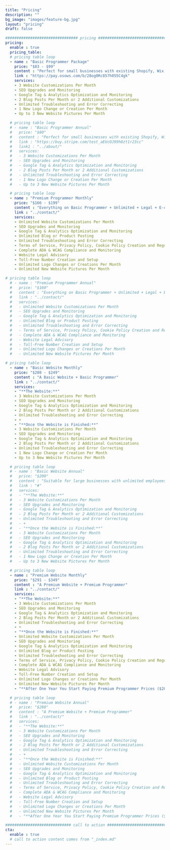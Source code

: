 ```yaml
---
title: "Pricing"
description: ""
bg_image: "images/feature-bg.jpg"
layout: "pricing"
draft: false

################################ pricing ################################
pricing:
  enable : true
  pricing_table:
  # pricing table loop
  - name : "Basic Programmer Package"
    price: "$83 - $99"
    content : "Perfect for small businesses with existing Shopify, Wix, and Wordpress type websites with no e-commerce."
    link : "https://pay.osows.com/b/28og0Rc857h055C4gk"
    services:
    - 3 Website Customizations Per Month
    - SEO Upgrades and Monitoring
    - Google Tag & Analytics Optimization and Monitoring
    - 2 Blog Posts Per Month or 2 Additional Customizations
    - Unlimited Troubleshooting and Error Correcting
    - 1 New Logo Change or Creation Per Month
    - Up to 3 New Website Pictures Per Month

  # pricing table loop
  # - name : "Basic Programmer Annual"
  #   price: "$80"
  #   content : "Perfect for small businesses with existing Shopify, Wix, and Wordpress type websites with no e-commerce."
  #   link : "https://buy.stripe.com/test_aEUcOJ99h8zt1r23cc"
  #   link1 : "../about/"
  #   services:
  #   - 3 Website Customizations Per Month
  #   - SEO Upgrades and Monitoring
  #   - Google Tag & Analytics Optimization and Monitoring
  #   - 2 Blog Posts Per Month or 2 Additional Customizations
  #   - Unlimited Troubleshooting and Error Correcting
  #   - 1 New Logo Change or Creation Per Month
  #   - Up to 3 New Website Pictures Per Month

  # pricing table loop
  - name : "Premium Programmer Monthly"
    price: "$166 - $199"
    content : "Everything on Basic Programmer + Unlimited + Legal + E-commerce."
    link : "../contact/"
    services:
    - Unlimited Website Customizations Per Month
    - SEO Upgrades and Monitoring
    - Google Tag & Analytics Optimization and Monitoring
    - Unlimited Blog or Product Posting
    - Unlimited Troubleshooting and Error Correcting
    - Terms of Service, Privacy Policy, Cookie Policy Creation and Regulation
    - Complete ADA & WCAG Compliance and Monitoring
    - Website Legal Advisory
    - Toll-Free Number Creation and Setup
    - Unlimited Logo Changes or Creations Per Month
    - Unlimited New Website Pictures Per Month

# pricing table loop
  # - name : "Premium Programmer Annual"
  #   price: "$160"
  #   content : "Everything on Basic Programmer + Unlimited + Legal + E-commerce."
  #   link : "../contact/"
  #   services:
  #   - Unlimited Website Customizations Per Month
  #   - SEO Upgrades and Monitoring
  #   - Google Tag & Analytics Optimization and Monitoring
  #   - Unlimited Blog or Product Posting
  #   - Unlimited Troubleshooting and Error Correcting
  #   - Terms of Service, Privacy Policy, Cookie Policy Creation and Regulation
  #   - Complete ADA & WCAG Compliance and Monitoring
  #   - Website Legal Advisory
  #   - Toll-Free Number Creation and Setup
  #   - Unlimited Logo Changes or Creations Per Month
  #   - Unlimited New Website Pictures Per Month

# pricing table loop
  - name : "Basic Website Monthly"
    price: "$208 - $249"
    content : "A Basic Website + Basic Programmer"
    link : "../contact/"
    services:
    - "**The Website:**"
    - 3 Website Customizations Per Month
    - SEO Upgrades and Monitoring
    - Google Tag & Analytics Optimization and Monitoring
    - 2 Blog Posts Per Month or 2 Additional Customizations
    - Unlimited Troubleshooting and Error Correcting
    - +
    - "**Once the Website is Finished:**"
    - 3 Website Customizations Per Month
    - SEO Upgrades and Monitoring
    - Google Tag & Analytics Optimization and Monitoring
    - 2 Blog Posts Per Month or 2 Additional Customizations
    - Unlimited Troubleshooting and Error Correcting
    - 1 New Logo Change or Creation Per Month
    - Up to 3 New Website Pictures Per Month

  # pricing table loop
  # - name : "Basic Website Annual"
  #   price: "$200"
  #   content : "Suitable for large businesses with unlimited employees"
  #   link : "#"
  #   services:
  #   - "**The Website:**"
  #   - 3 Website Customizations Per Month
  #   - SEO Upgrades and Monitoring
  #   - Google Tag & Analytics Optimization and Monitoring
  #   - 2 Blog Posts Per Month or 2 Additional Customizations
  #   - Unlimited Troubleshooting and Error Correcting
  #   - +
  #   - "**Once the Website is Finished:**"
  #   - 3 Website Customizations Per Month
  #   - SEO Upgrades and Monitoring
  #   - Google Tag & Analytics Optimization and Monitoring
  #   - 2 Blog Posts Per Month or 2 Additional Customizations
  #   - Unlimited Troubleshooting and Error Correcting
  #   - 1 New Logo Change or Creation Per Month
  #   - Up to 3 New Website Pictures Per Month

  # pricing table loop
  - name : "Premium Website Monthly"
    price: "$291 - $349"
    content : "A Premium Website + Premium Programmer"
    link : "../contact/"
    services:
    - "**The Website:**"
    - 3 Website Customizations Per Month
    - SEO Upgrades and Monitoring
    - Google Tag & Analytics Optimization and Monitoring
    - 2 Blog Posts Per Month or 2 Additional Customizations
    - Unlimited Troubleshooting and Error Correcting
    - +
    - "**Once the Website is Finished:**"
    - Unlimited Website Customizations Per Month
    - SEO Upgrades and Monitoring
    - Google Tag & Analytics Optimization and Monitoring
    - Unlimited Blog or Product Posting
    - Unlimited Troubleshooting and Error Correcting
    - Terms of Service, Privacy Policy, Cookie Policy Creation and Regulation
    - Complete ADA & WCAG Compliance and Monitoring
    - Website Legal Advisory
    - Toll-Free Number Creation and Setup
    - Unlimited Logo Changes or Creations Per Month
    - Unlimited New Website Pictures Per Month
    - "**After One Year You Start Paying Premium Programmer Prices ($200)**"

  # pricing table loop
  # - name : "Premium Website Annual"
  #   price: "$280"
  #   content : "A Premium Website + Premium Programmer"
  #   link : "../contact/"
  #   services:
  #   - "**The Website:**"
  #   - 3 Website Customizations Per Month
  #   - SEO Upgrades and Monitoring
  #   - Google Tag & Analytics Optimization and Monitoring
  #   - 2 Blog Posts Per Month or 2 Additional Customizations
  #   - Unlimited Troubleshooting and Error Correcting
  #   - +
  #   - "**Once the Website is Finished:**"
  #   - Unlimited Website Customizations Per Month
  #   - SEO Upgrades and Monitoring
  #   - Google Tag & Analytics Optimization and Monitoring
  #   - Unlimited Blog or Product Posting
  #   - Unlimited Troubleshooting and Error Correcting
  #   - Terms of Service, Privacy Policy, Cookie Policy Creation and Regulation
  #   - Complete ADA & WCAG Compliance and Monitoring
  #   - Website Legal Advisory
  #   - Toll-Free Number Creation and Setup
  #   - Unlimited Logo Changes or Creations Per Month
  #   - Unlimited New Website Pictures Per Month
  #   - "**After One Year You Start Paying Premium Programmer Prices ($160)**"

############################# call to action #################################
cta:
  enable : true
  # call to action content comes from "_index.md"
---
```


<script async src="https://js.stripe.com/v3/pricing-table.js"></script>
<stripe-pricing-table pricing-table-id="prctbl_1O7oreH3lifquiGEXpm7OOEk"
publishable-key="pk_live_51O0n53H3lifquiGE8rXzIbU9a1DTm0Up2Wcv4TLeQfGCUjLqi9UzR3B8YNQNJWzW88Up63XHX7VXlrJF6xtVie8Q005tB9yDlP">
</stripe-pricing-table>